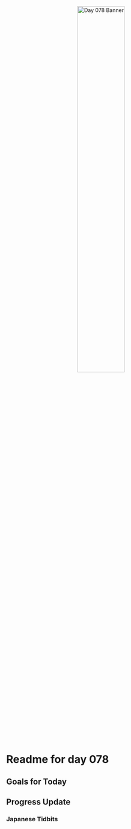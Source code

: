 <div align="center">
 <img src="../Images/image_078.jpg" alt="Day 078 Banner" width="50%">
</div>

# Readme for day 078

## Goals for Today

## Progress Update

### Japanese Tidbits

